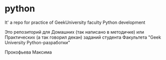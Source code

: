# python
It' a repo for practice of GeekUniversity faculty Python development 

Это репозиторий для Домашних (так написано в методичке) или Практических (а так говорил декан) заданий
студента Факультета "Geek University Python-разработки"

Прокофьева Максима 
